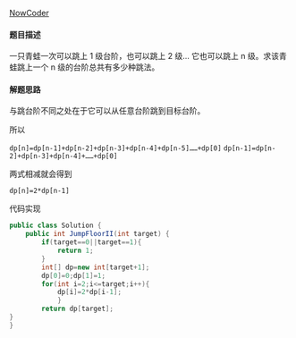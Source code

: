 [NowCoder](https://www.nowcoder.com/practice/22243d016f6b47f2a6928b4313c85387?tpId=13&tqId=11162&tPage=1&rp=1&ru=/ta/coding-interviews&qru=/ta/coding-interviews/question-ranking&from=cyc_github)

#### 题目描述

一只青蛙一次可以跳上 1 级台阶，也可以跳上 2 级... 它也可以跳上 n 级。求该青蛙跳上一个 n 级的台阶总共有多少种跳法。

#### 解题思路

与跳台阶不同之处在于它可以从任意台阶跳到目标台阶。

所以

`dp[n]=dp[n-1]+dp[n-2]+dp[n-3]+dp[n-4]+dp[n-5]……+dp[0]`
`dp[n-1]=dp[n-2]+dp[n-3]+dp[n-4]+……+dp[0]`

两式相减就会得到

`dp[n]=2*dp[n-1]`

代码实现

```java
public class Solution {
    public int JumpFloorII(int target) {
        if(target==0||target==1){
            return 1;
        }  
        int[] dp=new int[target+1];
        dp[0]=0;dp[1]=1;
        for(int i=2;i<=target;i++){
            dp[i]=2*dp[i-1];
            }
        return dp[target];
}
}
```

